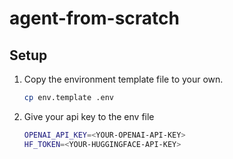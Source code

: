 # agent-from-scratch


## Setup

1. Copy the environment template file to your own.
    ```bash
    cp env.template .env
    ```
2. Give your api key to the env file
    ```bash
    OPENAI_API_KEY=<YOUR-OPENAI-API-KEY>
    HF_TOKEN=<YOUR-HUGGINGFACE-API-KEY>
    ```